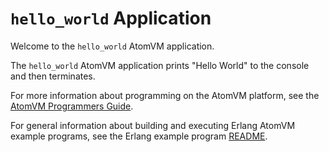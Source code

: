 # `hello_world` Application

Welcome to the `hello_world` AtomVM application.

The `hello_world` AtomVM application prints "Hello World" to the console and then terminates.

For more information about programming on the AtomVM platform, see the [AtomVM Programmers Guide](https://doc.atomvm.net/programmers-guide.html).

For general information about building and executing Erlang AtomVM example programs, see the Erlang example program [README](../README.md).
